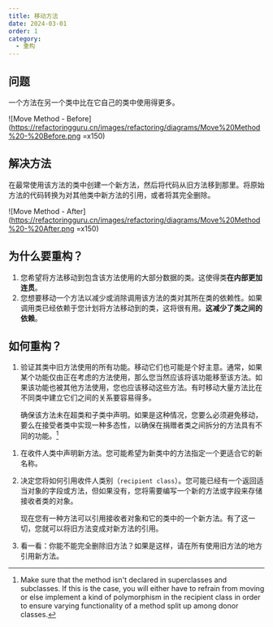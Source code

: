 ```yaml
---
title: 移动方法
date: 2024-03-01
order: 1
category:
  - 重构
---
```


## 问题

一个方法在另一个类中比在它自己的类中使用得更多。

![Move Method - Before](https://refactoringguru.cn/images/refactoring/diagrams/Move%20Method%20-%20Before.png =x150)

## 解决方法

在最常使用该方法的类中创建一个新方法，然后将代码从旧方法移到那里。将原始方法的代码转换为对其他类中新方法的引用，或者将其完全删除。

![Move Method - After](https://refactoringguru.cn/images/refactoring/diagrams/Move%20Method%20-%20After.png =x150)

## 为什么要重构？

1. 您希望将方法移动到包含该方法使用的大部分数据的类。这使得类**在内部更加连贯**。
2. 您想要移动一个方法以减少或消除调用该方法的类对其所在类的依赖性。如果调用类已经依赖于您计划将方法移动到的类，这将很有用。**这减少了类之间的依赖**。

## 如何重构？

1. 验证其类中旧方法使用的所有功能。移动它们也可能是个好主意。通常，如果某个功能仅由正在考虑的方法使用，那么您当然应该将该功能移至该方法。如果该功能也被其他方法使用，您也应该移动这些方法。有时移动大量方法比在不同类中建立它们之间的关系要容易得多。

   确保该方法未在超类和子类中声明。如果是这种情况，您要么必须避免移动，要么在接受者类中实现一种多态性，以确保在捐赠者类之间拆分的方法具有不同的功能。[^1]

[^1]: Make sure that the method isn't declared in superclasses and subclasses. If this is the case, you will either have to refrain from moving or else implement a kind of polymorphism in the recipient class in order to ensure varying functionality of a method split up among donor classes.

1. 在收件人类中声明新方法。您可能希望为新类中的方法指定一个更适合它的新名称。
1. 决定您将如何引用收件人类别（`recipient class`）。您可能已经有一个返回适当对象的字段或方法，但如果没有，您将需要编写一个新的方法或字段来存储接收者类的对象。

   现在您有一种方法可以引用接收者对象和它的类中的一个新方法。有了这一切，您就可以将旧方法变成对新方法的引用。
1. 看一看：你能不能完全删除旧方法？如果是这样，请在所有使用旧方法的地方引用新方法。